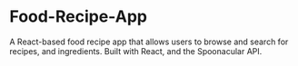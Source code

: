 # Food-Recipe-App
 A React-based food recipe app that allows users to browse and search for recipes, and ingredients. Built with React, and the Spoonacular API.
